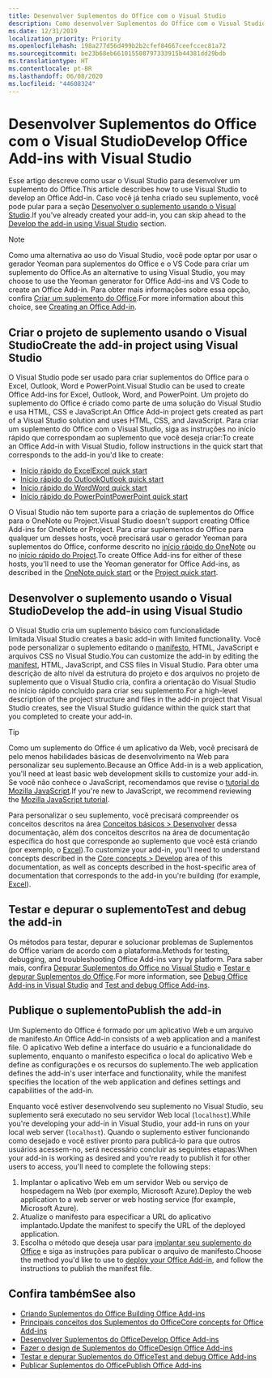 ```yaml
---
title: Desenvolver Suplementos do Office com o Visual Studio
description: Como desenvolver Suplementos do Office com o Visual Studio
ms.date: 12/31/2019
localization_priority: Priority
ms.openlocfilehash: 198a277d56d499b2b2cfef84667ceefccec81a72
ms.sourcegitcommit: be23b68eb661015508797333915b44381dd29bdb
ms.translationtype: HT
ms.contentlocale: pt-BR
ms.lasthandoff: 06/08/2020
ms.locfileid: "44608324"
---
```

# <a name="develop-office-add-ins-with-visual-studio"></a><span data-ttu-id="01b00-103">Desenvolver Suplementos do Office com o Visual Studio</span><span class="sxs-lookup"><span data-stu-id="01b00-103">Develop Office Add-ins with Visual Studio</span></span>

<span data-ttu-id="01b00-104">Esse artigo descreve como usar o Visual Studio para desenvolver um suplemento do Office.</span><span class="sxs-lookup"><span data-stu-id="01b00-104">This article describes how to use Visual Studio to develop an Office Add-in.</span></span> <span data-ttu-id="01b00-105">Caso você já tenha criado seu suplemento, você pode pular para a seção [Desenvolver o suplemento usando o Visual Studio](#develop-the-add-in-using-visual-studio).</span><span class="sxs-lookup"><span data-stu-id="01b00-105">If you've already created your add-in, you can skip ahead to the [Develop the add-in using Visual Studio](#develop-the-add-in-using-visual-studio) section.</span></span>

> [!NOTE]
> <span data-ttu-id="01b00-106">Como uma alternativa ao uso do Visual Studio, você pode optar por usar o gerador Yeoman para suplementos do Office e o VS Code para criar um suplemento do Office.</span><span class="sxs-lookup"><span data-stu-id="01b00-106">As an alternative to using Visual Studio, you may choose to use the Yeoman generator for Office Add-ins and VS Code to create an Office Add-in.</span></span> <span data-ttu-id="01b00-107">Para obter mais informações sobre essa opção, confira [Criar um suplemento do Office](../overview/office-add-ins-fundamentals.md#creating-an-office-add-in).</span><span class="sxs-lookup"><span data-stu-id="01b00-107">For more information about this choice, see [Creating an Office Add-in](../overview/office-add-ins-fundamentals.md#creating-an-office-add-in).</span></span>

## <a name="create-the-add-in-project-using-visual-studio"></a><span data-ttu-id="01b00-108">Criar o projeto de suplemento usando o Visual Studio</span><span class="sxs-lookup"><span data-stu-id="01b00-108">Create the add-in project using Visual Studio</span></span>

<span data-ttu-id="01b00-109">O Visual Studio pode ser usado para criar suplementos do Office para o Excel, Outlook, Word e PowerPoint.</span><span class="sxs-lookup"><span data-stu-id="01b00-109">Visual Studio can be used to create Office Add-ins for Excel, Outlook, Word, and PowerPoint.</span></span> <span data-ttu-id="01b00-110">Um projeto do suplemento do Office é criado como parte de uma solução do Visual Studio e usa HTML, CSS e JavaScript.</span><span class="sxs-lookup"><span data-stu-id="01b00-110">An Office Add-in project gets created as part of a Visual Studio solution and uses HTML, CSS, and JavaScript.</span></span> <span data-ttu-id="01b00-111">Para criar um suplemento do Office com o Visual Studio, siga as instruções no início rápido que correspondam ao suplemento que você deseja criar:</span><span class="sxs-lookup"><span data-stu-id="01b00-111">To create an Office Add-in with Visual Studio, follow instructions in the quick start that corresponds to the add-in you'd like to create:</span></span>

- [<span data-ttu-id="01b00-112">Início rápido do Excel</span><span class="sxs-lookup"><span data-stu-id="01b00-112">Excel quick start</span></span>](../quickstarts/excel-quickstart-jquery.md?tabs=visualstudio)
- [<span data-ttu-id="01b00-113">Início rápido do Outlook</span><span class="sxs-lookup"><span data-stu-id="01b00-113">Outlook quick start</span></span>](../quickstarts/outlook-quickstart.md?tabs=visualstudio)
- [<span data-ttu-id="01b00-114">Início rápido do Word</span><span class="sxs-lookup"><span data-stu-id="01b00-114">Word quick start</span></span>](../quickstarts/word-quickstart.md?tabs=visualstudio)
- [<span data-ttu-id="01b00-115">Início rápido do PowerPoint</span><span class="sxs-lookup"><span data-stu-id="01b00-115">PowerPoint quick start</span></span>](../quickstarts/powerpoint-quickstart.md?tabs=visualstudio)

<span data-ttu-id="01b00-116">O Visual Studio não tem suporte para a criação de suplementos do Office para o OneNote ou Project.</span><span class="sxs-lookup"><span data-stu-id="01b00-116">Visual Studio doesn't support creating Office Add-ins for OneNote or Project.</span></span> <span data-ttu-id="01b00-117">Para criar suplementos do Office para qualquer um desses hosts, você precisará usar o gerador Yeoman para suplementos do Office, conforme descrito no [início rápido do OneNote](../quickstarts/onenote-quickstart.md) ou no [início rápido do Project](../quickstarts/project-quickstart.md).</span><span class="sxs-lookup"><span data-stu-id="01b00-117">To create Office Add-ins for either of these hosts, you'll need to use the Yeoman generator for Office Add-ins, as described in the [OneNote quick start](../quickstarts/onenote-quickstart.md) or the [Project quick start](../quickstarts/project-quickstart.md).</span></span>

## <a name="develop-the-add-in-using-visual-studio"></a><span data-ttu-id="01b00-118">Desenvolver o suplemento usando o Visual Studio</span><span class="sxs-lookup"><span data-stu-id="01b00-118">Develop the add-in using Visual Studio</span></span>

<span data-ttu-id="01b00-119">O Visual Studio cria um suplemento básico com funcionalidade limitada.</span><span class="sxs-lookup"><span data-stu-id="01b00-119">Visual Studio creates a basic add-in with limited functionality.</span></span> <span data-ttu-id="01b00-120">Você pode personalizar o suplemento editando o [manifesto](add-in-manifests.md), HTML, JavaScript e arquivos CSS no Visual Studio.</span><span class="sxs-lookup"><span data-stu-id="01b00-120">You can customize the add-in by editing the [manifest](add-in-manifests.md), HTML, JavaScript, and CSS files in Visual Studio.</span></span> <span data-ttu-id="01b00-121">Para obter uma descrição de alto nível da estrutura do projeto e dos arquivos no projeto de suplemento que o Visual Studio cria, confira a orientação do Visual Studio no início rápido concluído para criar seu suplemento.</span><span class="sxs-lookup"><span data-stu-id="01b00-121">For a high-level description of the project structure and files in the add-in project that Visual Studio creates, see the Visual Studio guidance within the quick start that you completed to create your add-in.</span></span> 

> [!TIP]
> <span data-ttu-id="01b00-122">Como um suplemento do Office é um aplicativo da Web, você precisará de pelo menos habilidades básicas de desenvolvimento na Web para personalizar seu suplemento.</span><span class="sxs-lookup"><span data-stu-id="01b00-122">Because an Office Add-in is a web application, you'll need at least basic web development skills to customize your add-in.</span></span> <span data-ttu-id="01b00-123">Se você não conhece o JavaScript, recomendamos que revise o [tutorial do Mozilla JavaScript](https://developer.mozilla.org/docs/Web/JavaScript/Guide/Introduction).</span><span class="sxs-lookup"><span data-stu-id="01b00-123">If you're new to JavaScript, we recommend reviewing the [Mozilla JavaScript tutorial](https://developer.mozilla.org/docs/Web/JavaScript/Guide/Introduction).</span></span>

<span data-ttu-id="01b00-124">Para personalizar o seu suplemento, você precisará compreender os conceitos descritos na área [Conceitos básicos > Desenvolver](develop-overview.md) dessa documentação, além dos conceitos descritos na área de documentação específica do host que corresponde ao suplemento que você está criando (por exemplo, o [Excel](../excel/index.md)).</span><span class="sxs-lookup"><span data-stu-id="01b00-124">To customize your add-in, you'll need to understand concepts described in the [Core concepts > Develop](develop-overview.md) area of this documentation, as well as concepts described in the host-specific area of documentation that corresponds to the add-in you're building (for example, [Excel](../excel/index.md)).</span></span> 

## <a name="test-and-debug-the-add-in"></a><span data-ttu-id="01b00-125">Testar e depurar o suplemento</span><span class="sxs-lookup"><span data-stu-id="01b00-125">Test and debug the add-in</span></span>

<span data-ttu-id="01b00-126">Os métodos para testar, depurar e solucionar problemas de Suplementos do Office variam de acordo com a plataforma.</span><span class="sxs-lookup"><span data-stu-id="01b00-126">Methods for testing, debugging, and troubleshooting Office Add-ins vary by platform.</span></span> <span data-ttu-id="01b00-127">Para saber mais, confira [Depurar Suplementos do Office no Visual Studio](debug-office-add-ins-in-visual-studio.md) e [Testar e depurar Suplementos do Office](../testing/test-debug-office-add-ins.md).</span><span class="sxs-lookup"><span data-stu-id="01b00-127">For more information, see [Debug Office Add-ins in Visual Studio](debug-office-add-ins-in-visual-studio.md) and [Test and debug Office Add-ins](../testing/test-debug-office-add-ins.md).</span></span>

## <a name="publish-the-add-in"></a><span data-ttu-id="01b00-128">Publique o suplemento</span><span class="sxs-lookup"><span data-stu-id="01b00-128">Publish the add-in</span></span>

<span data-ttu-id="01b00-129">Um Suplemento do Office é formado por um aplicativo Web e um arquivo de manifesto.</span><span class="sxs-lookup"><span data-stu-id="01b00-129">An Office Add-in consists of a web application and a manifest file.</span></span> <span data-ttu-id="01b00-130">O aplicativo Web define a interface do usuário e a funcionalidade do suplemento, enquanto o manifesto especifica o local do aplicativo Web e define as configurações e os recursos do suplemento.</span><span class="sxs-lookup"><span data-stu-id="01b00-130">The web application defines the add-in's user interface and functionality, while the manifest specifies the location of the web application and defines settings and capabilities of the add-in.</span></span>

<span data-ttu-id="01b00-131">Enquanto você estiver desenvolvendo seu suplemento no Visual Studio, seu suplemento será executado no seu servidor Web local (`localhost`).</span><span class="sxs-lookup"><span data-stu-id="01b00-131">While you're developing your add-in in Visual Studio, your add-in runs on your local web server (`localhost`).</span></span> <span data-ttu-id="01b00-132">Quando o suplemento estiver funcionando como desejado e você estiver pronto para publicá-lo para que outros usuários acessem-no, será necessário concluir as seguintes etapas:</span><span class="sxs-lookup"><span data-stu-id="01b00-132">When your add-in is working as desired and you're ready to publish it for other users to access, you'll need to complete the following steps:</span></span>

1. <span data-ttu-id="01b00-133">Implantar o aplicativo Web em um servidor Web ou serviço de hospedagem na Web (por exemplo, Microsoft Azure).</span><span class="sxs-lookup"><span data-stu-id="01b00-133">Deploy the web application to a web server or web hosting service (for example, Microsoft Azure).</span></span>
2. <span data-ttu-id="01b00-134">Atualize o manifesto para especificar a URL do aplicativo implantado.</span><span class="sxs-lookup"><span data-stu-id="01b00-134">Update the manifest to specify the URL of the deployed application.</span></span> 
3. <span data-ttu-id="01b00-135">Escolha o método que deseja usar para [implantar seu suplemento do Office](../publish/publish.md) e siga as instruções para publicar o arquivo de manifesto.</span><span class="sxs-lookup"><span data-stu-id="01b00-135">Choose the method you'd like to use to [deploy your Office Add-in](../publish/publish.md), and follow the instructions to publish the manifest file.</span></span>

## <a name="see-also"></a><span data-ttu-id="01b00-136">Confira também</span><span class="sxs-lookup"><span data-stu-id="01b00-136">See also</span></span>

- [<span data-ttu-id="01b00-137">Criando Suplementos do Office </span><span class="sxs-lookup"><span data-stu-id="01b00-137">Building Office Add-ins</span></span>](../overview/office-add-ins-fundamentals.md)
- [<span data-ttu-id="01b00-138">Principais conceitos dos Suplementos do Office</span><span class="sxs-lookup"><span data-stu-id="01b00-138">Core concepts for Office Add-ins</span></span>](../overview/core-concepts-office-add-ins.md)
- [<span data-ttu-id="01b00-139">Desenvolver Suplementos do Office</span><span class="sxs-lookup"><span data-stu-id="01b00-139">Develop Office Add-ins</span></span>](../develop/develop-overview.md)
- [<span data-ttu-id="01b00-140">Fazer o design de Suplementos do Office</span><span class="sxs-lookup"><span data-stu-id="01b00-140">Design Office Add-ins</span></span>](../design/add-in-design.md)
- [<span data-ttu-id="01b00-141">Testar e depurar Suplementos do Office</span><span class="sxs-lookup"><span data-stu-id="01b00-141">Test and debug Office Add-ins</span></span>](../testing/test-debug-office-add-ins.md)
- [<span data-ttu-id="01b00-142">Publicar Suplementos do Office</span><span class="sxs-lookup"><span data-stu-id="01b00-142">Publish Office Add-ins</span></span>](../publish/publish.md)